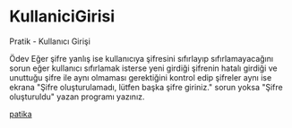 # KullaniciGirisi
Pratik - Kullanıcı Girişi

Ödev
Eğer şifre yanlış ise kullanıcıya şifresini sıfırlayıp sıfırlamayacağını sorun
eğer kullanıcı sıfırlamak isterse yeni girdiği şifrenin hatalı girdiği ve unuttuğu şifre ile aynı olmaması gerektiğini kontrol edip
şifreler aynı ise ekrana "Şifre oluşturulamadı, lütfen başka şifre giriniz." sorun yoksa "Şifre oluşturuldu" yazan programı yazınız.

[patika](www.patika.dev)
